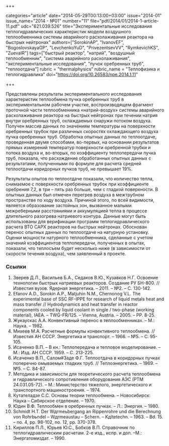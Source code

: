 +++

categories="article"
date="2014-05-29T00:13:00+03:00"
issue="2014-01"
issue_name="2014 - №01"
number="11"
file="pdf/2014/01/2014-1-article-11.pdf"
udc="621.039.526"
title="Экспериментальные исследования теплогидравлических характеристик модели воздушного теплообменника системы аварийного расхолаживания реактора на быстрых нейтронах"
authors=["SorokinAP", "IvanovEF", "BogoslovskayaGP", "LevchenkoYuD", "PrivezentsevVV", "RymkevichKS", "ZuevaIR"]
tags=["быстрый реактор", "натрий", "воздушный теплообменник", "система аварийного расхолаживания", "экспериментальные исследования", "пучок оребренных труб", "теплоотдача"]
rubric = "thermalphysics"
rubric_name = "Теплофизика и теплогидравлика"
doi="https://doi.org/10.26583/npe.2014.1.11"

+++

Представлены результаты экспериментального исследования характеристик теплообмена пучка оребренных труб в экспериментальном рабочем участке, воспроизводящем фрагмент проточной части теплообменника «натрий-воздух» системы аварийного расхолаживания реактора на быстрых нейтронах при течении натрия внутри оребренных труб, охлаждаемых снаружи потоком воздуха. Получен массив данных по значениям температуры на поверхности оребренных трубок при различных скоростях охлаждающего воздуха пучка оребренных труб. Обработка опытных данных по теплоотдаче, проведенная двумя способами, во-первых, на основании результатов прямых измерений температур поверхности оребренной трубки и потока воздуха и, во-вторых, по коэффициенту теплопередачи пучка труб, показала, что расхождение обработанных опытных данных с результатами, полученными по формуле для расчета средней теплоотдачи коридорных пучков труб, не превышает 19%.

Результаты опытов по теплоотдаче показали, что количество тепла, снимаемое с поверхности оребренных трубок при коэффициенте оребрения 7,2, в три – пять раз больше, чем с гладкой поверхности. В опытных данных был отмечен перегрев воздуха в межтрубном пространстве по ходу воздуха. Причиной этого, по всей видимости, является образование застойных зон, вызванное малыми межреберными расстояниями и аккумуляцией тепла в процессе длительного разогрева натриевого контура. Данные могут быть использованы для верификации программ теплогидравлического расчета ВТО САРХ реакторов на быстрых нейтронах. Обоснован перенос опытных данных по теплоотдаче на натурную установку. Оценки мощности натурного теплообменника, сделанные с учетом значений коэффициентов теплопередачи, полученных в опытах, показали, что теплосъем будет несколько ниже (в зависимости от скорости течения воздуха), чем заявленный в проекте.

### Ссылки

1. Зверев Д.Л., Васильев Б.А., Седаков В.Ю., Кузавков Н.Г. Освоение технологии быстрых натриевых реакторов. Создание РУ БН-800. // Известия вузов. Ядерная энергетика. – 2011. – №2. – С. 130-142.
2. Efanov A.D., Sorokin A.P., Matjuhin N.M., Chernonog V.L. The experimental base of SSC RF-IPPE for research of liquid metals heat and mass transfer // Hydrodynamics and heat transfer in reactor components cooled by liquid coolant in single / two-phase (working material), IAEA. – TWG-FR/125. – Vienna, Austria. – 2005. – PP. 8-25.
3. Жукаускас А.А. Конвективный перенос в теплообменниках. – М.: Наука. – 1982.
4. Михеев М.А. Расчетные формулы конвективного теплообмена. // Известия АН СССР. Энергетика и транспорт. – 1966. – №5. – С. 95-105.
5. Исаченко В.П. – В кн.: Теплопередача и тепловое моделирование. – М.: Изд. АН СССР. 1959. – С. 213-225.
6. Исаченко В.П., Салом#Заде Ф.Г. Теплоотдача в коридорных пучках поперечно омываемых гладких труб. // Теплоэнергетика. – 1969. – №5. – С. 84-87.
7. Методика и зависимости для теоретического расчета теплообмена и гидравлического сопротивления оборудования АЭС (РТМ 24.031.05-72). – М.: Министерство тяжелого, энергетического и транспортного машиностроения. – 1974.
8. Кутателадзе С.С. Основы теории теплообмена. – Новосибирск: Наука – Сибирское отделение. – 1970.
9. Юдин В.Ф. Теплообмен в оребренных пучках. – Л.: Энергия. – 1980.
10. Schmidt H.T. Der Wдrmeьbergang an Rippenrohre und die Berechnung von Rohrbьndel – Wдrmeaustau – Schern. – Kдltetechn. – 1963. – Bd. 15. – no. 4, pp. 98-102, no. 12, pp. 370-378.
11. Кириллов П.Л., Юрьев Ю.С., Бобков В.П. Справочник по теплогидравлическим расчетам. 2-е изд., испр. и доп. –М.: Энергатомиздат. – 1990.
